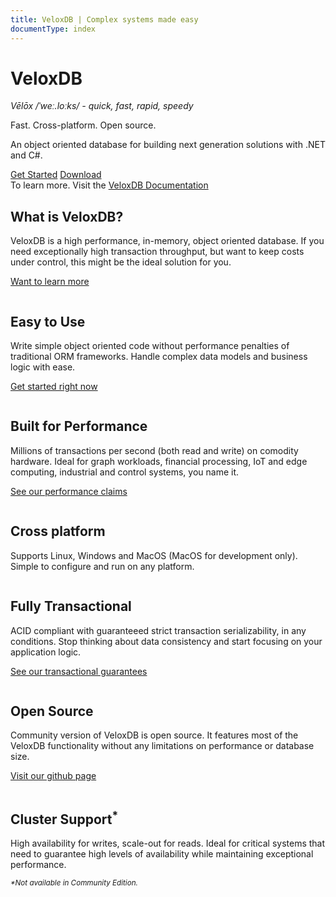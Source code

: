 ```yaml
---
title: VeloxDB | Complex systems made easy
documentType: index
---
```

<div class="container container-maxwidth">
    <div class="jumbotron  title text-center">   
        <h1 class="vlxfont">VeloxDB</h1>
        <div id="definition"><em>V&#x0113;l&#x014D;x /&#x02C8;we&#x02D0;.lo&#x02D0;ks/ - quick, fast, rapid, speedy</em></div>
        <p class="subtitle color-2">Fast. Cross-platform. Open source.</p>
        <p class="subtitle color-2">An object oriented database for building next generation solutions with .NET and C#.</p>
        <p>
        </p>
        <p>
        </p>
        <div class="options">
            <a class="btn btn-default" href="guide/getting_started.md">Get Started</a>
            <a class="btn btn-default" href="download.md">Download</a>
            <div class="headlink">To learn more. Visit the <a href="guide/introduction.md">VeloxDB Documentation</a>
            </div>
        </div>
    </div>
</div>
<div class="container container-maxwidth">
    <div class="row py-5">
    </div>
    <div class="row py-5 align-items-center">
        <div class="col-sm-6 col-md-5 text-center col-md-push-1">
            <img src="./images/what.svg" alt="" role="presentation" class="img-fluid img-fluid-center fit-image">
        </div>
        <div class="px-2 col-sm-6 col-md-5 col-md-push-2">
            <h2 class="display-6">What is VeloxDB?</h2>
            <p class="weight-300">VeloxDB is a high performance, in-memory, object oriented database. If you need exceptionally
                high transaction throughput, but want to keep costs under control, this might be the ideal solution for you.</p>
            <p><a class="btn btn-default" role="button" href="guide/introduction.md">Want to learn more</a></p>
        </div>
    </div>
    <div class="p-3">
    </div>
    <div class="p-3">
    </div>
    <div class="row py-5 align-items-center">
        <div class="col-sm-6 col-sm-push-6 col-md-5 col-md-push-7 text-center">
            <img src="./images/cake.svg" alt="" role="presentation" class="img-fluid img-fluid-center fit-image">
        </div>
        <div class="px-2 col-sm-6 col-sm-pull-6 col-md-5 col-md-pull-4">
            <h2 class="display-6">Easy to Use</h2>
            <p class="weight-300">Write simple object oriented code without performance penalties of traditional ORM frameworks.
                Handle complex data models and business logic with ease.</p>
            <p><a class="btn btn-default" role="button"
                    href="guide/getting_started.md">Get started right now</a></p>
        </div>
    </div>
    <div class="p-3">
    </div>
    <div class="p-3">
    </div>
    <div class="row py-5 align-items-center">
        <div class="col-sm-6 col-md-5 text-center col-md-push-1">
            <img src="./images/performance.svg" alt="" role="presentation"
                class="img-fluid img-fluid-center fit-image">
        </div>
        <div class="px-2 col-sm-6 col-md-5 col-md-push-2">
            <h2 class="display-6">Built for Performance</h2>
            <p class="weight-300">Millions of transactions per second (both read and write) on comodity hardware. Ideal for graph
                workloads, financial processing, IoT and edge computing, industrial and control systems, you
                name
                it.</p>
            <p><a class="btn btn-default" role="button"
                    href="guide/introduction.md#performance">See our
                    performance claims</a></p>
        </div>
    </div>
    <div class="p-3">
    </div>
    <div class="p-3">
    </div>
    <div class="row py-5 align-items-center">
        <div class="col-sm-6 col-sm-push-6 col-md-5 col-md-push-7 text-center">
            <img src="./images/cross.svg" alt="" role="presentation" class="img-fluid img-fluid-center fit-image">
        </div>
        <div class="px-2 col-sm-6 col-sm-pull-6 col-md-5 col-md-pull-4">
            <h2 class="display-6">Cross platform</h2>
            <p class="weight-300">Supports Linux, Windows and MacOS (MacOS for development only). Simple to configure and run on
                any
                platform.</p>
        </div>
    </div>
    <div class="p-3">
    </div>
    <div class="p-3">
    </div>
    <div class="row py-5 align-items-center">
        <div class="col-sm-6 col-md-5 text-center col-md-push-1">
            <img src="./images/transactional.svg" alt="" role="presentation"
                class="img-fluid img-fluid-center fit-image">
        </div>
        <div class="px-2 col-sm-6 col-md-5 col-md-push-2">
            <h2 class="display-6">Fully Transactional</h2>
            <p class="weight-300">ACID compliant with guaranteeed strict transaction serializability, in any conditions. Stop
                thinking
                about data consistency and start focusing on your application logic.</p>
            <p><a class="btn btn-default" role="button"
                    href="guide/architecture.md#transactions">See our
                    transactional guarantees</a></p>
        </div>
    </div>
    <div class="p-3">
    </div>
    <div class="p-3">
    </div>
    <div class="row py-5 align-items-center">
        <div class="col-sm-6 col-sm-push-6 col-md-5 col-md-push-7 text-center">
            <img src="./images/github.svg" alt="" role="presentation" class="fit-image">
        </div>
        <div class="px-2 col-sm-6 col-sm-pull-6 col-md-5 col-md-pull-4">
            <h2 class="display-6">Open Source</h2>
            <p class="weight-300">Community version of VeloxDB is open source. It features most of the VeloxDB functionality
                without
                any limitations on performance or database size.</p>
            <p><a class="btn btn-default" role="button" href="https://github.com/">Visit our
                    github page</a></p>
        </div>
    </div>
    <div class="p-3">
    </div>
    <div class="p-3">
    </div>
    <div class="row py-5 align-items-center">
        <div class="col-sm-6 col-md-5 text-center col-md-push-1">
            <img src="./images/cluster.svg" alt="" role="presentation" class="img-fluid img-fluid-center fit-image">
        </div>
        <div class="px-2 col-sm-6 col-md-5 col-md-push-2">
            <h2 class="display-6">Cluster Support<sup>*</sup></h2>
            <p class="weight-300">High availability for writes, scale-out for reads. Ideal for critical systems that need to
                guarantee
                high levels of availability while maintaining exceptional performance.</p>
            <p class="weight-300"><small><em>*Not available in Community Edition.</em></small></p>
        </div>
    </div>
    <div class="p-3">
    </div>
    <div class="p-3">
    </div>
    <div class="row sepfooter">
    </div>
</div>

